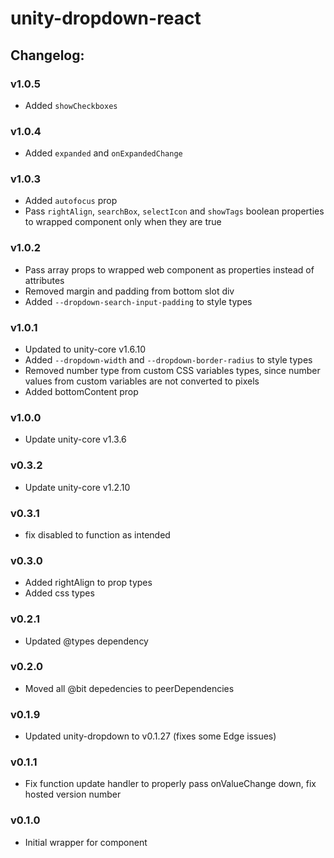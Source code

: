 # unity-dropdown-react

## Changelog:

### v1.0.5
- Added `showCheckboxes`


### v1.0.4
- Added `expanded` and `onExpandedChange`

### v1.0.3
- Added `autofocus` prop
- Pass `rightAlign`, `searchBox`, `selectIcon` and `showTags` boolean properties to wrapped component only when they are true

### v1.0.2
- Pass array props to wrapped web component as properties instead of attributes
- Removed margin and padding from bottom slot div
- Added `--dropdown-search-input-padding` to style types

### v1.0.1
- Updated to unity-core v1.6.10
- Added `--dropdown-width` and `--dropdown-border-radius` to style types
- Removed number type from custom CSS variables types, since number values from custom variables are not converted to pixels
- Added bottomContent prop

### v1.0.0
- Update unity-core v1.3.6

### v0.3.2
- Update unity-core v1.2.10

### v0.3.1
- fix disabled to function as intended

### v0.3.0
- Added rightAlign to prop types
- Added css types

### v0.2.1
- Updated @types dependency

### v0.2.0
- Moved all @bit depedencies to peerDependencies

### v0.1.9
- Updated unity-dropdown to v0.1.27 (fixes some Edge issues)

### v0.1.1
- Fix function update handler to properly pass onValueChange down, fix hosted version number

### v0.1.0
- Initial wrapper for component
